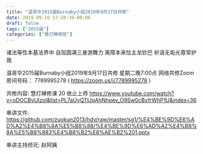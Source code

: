 ```yaml
---
title: "温哥华2015届Burnaby小组2019年9月17日共修"
date: 2019-09-16 17:20:39-08:00
draft: false
tags: ["2015届"]
categories: ["慧灯禅修班"]
---
```

诸法等性本基法界中 自现圆满三身游舞力
离障本来怙主龙钦巴 祈请无垢光尊常护我

温哥华2015届Burnaby小组2019年9月17日共修
星期二晚7:00点
网络共修Zoom房间号码： 7789995278 ( https://zoom.us/j/7789995278 )

共修内容:
慧灯禅修课 20 依止上师
https://www.youtube.com/watch?v=oDOCBvUIzoI&list=PL7aUyQTIJqAhNhpev_O9Sw0cBxfrWhP1U&index=36

串讲文件:
  https://github.com/zuokun2013/hdv/raw/master/sg1/%E4%BE%9D%E6%AD%A2%E4%B8%8A%E5%B8%88/%E4%BE%9D%E6%AD%A2%E4%B8%8A%E5%B8%883%E4%B8%B2%E8%AE%B2%201.pptx

串讲主持师兄: 赵阿姨
